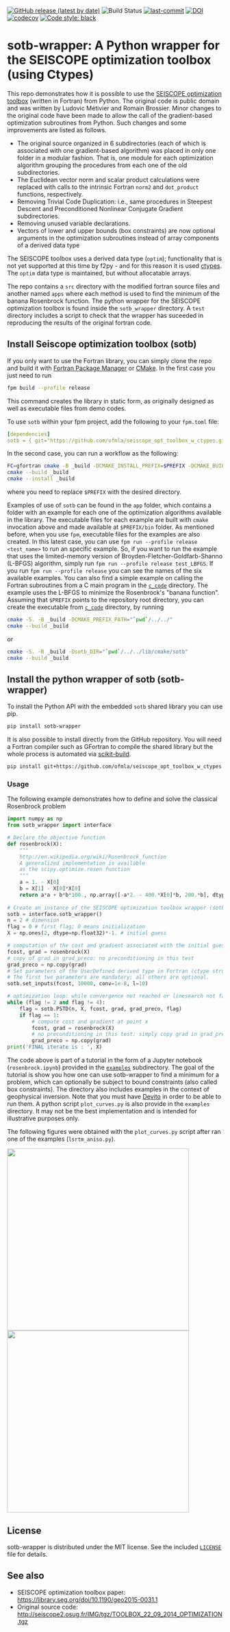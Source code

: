 [![GitHub release (latest by date)](https://img.shields.io/github/v/release/ofmla/seiscope_opt_toolbox_w_ctypes)](https://github.com/ofmla/seiscope_opt_toolbox_w_ctypes/releases/tag/v1.0.1)
![Build Status](https://github.com/ofmla/seiscope_opt_toolbox_w_ctypes/actions/workflows/python.yml/badge.svg)
[![last-commit](https://img.shields.io/github/last-commit/ofmla/seiscope_opt_toolbox_w_ctypes)](https://github.com/ofmla/seiscope_opt_toolbox_w_ctypes/commits/main)
[![DOI](https://zenodo.org/badge/341695999.svg)](https://zenodo.org/badge/latestdoi/341695999)
[![codecov](https://codecov.io/gh/ofmla/seiscope_opt_toolbox_w_ctypes/branch/main/graph/badge.svg?token=BN7NK8A9OJ)](https://codecov.io/gh/ofmla/seiscope_opt_toolbox_w_ctypes)
[![Code style: black](https://img.shields.io/badge/code%20style-black-000000.svg)](https://github.com/psf/black)


# sotb-wrapper: A Python wrapper for the SEISCOPE optimization toolbox (using Ctypes)

This repo demonstrates how it is possible to use the [SEISCOPE optimization toolbox](https://seiscope2.osug.fr/SEISCOPE-OPTIMIZATION-TOOLBOX?lang=fr) (written in Fortran) from Python. The original code is public domain and was written by Ludovic Métivier
and Romain Brossier. Minor changes to the original code have been made to allow the call of the gradient-based optimization subroutines from Python. Such changes and some improvements are listed as follows. 
 * The original source organized in 6 subdirectories (each of which is associated with one gradient-based algorithm) was placed in only one folder in a modular fashion. That is, one module for each optimization algorithm grouping the procedures from each one of the old subdirectories.
 *  The Euclidean vector norm and scalar product calculations were replaced with calls to the intrinsic Fortran ```norm2``` and ```dot_product``` functions, respectively.
 *  Removing Trivial Code Duplication: i.e., same procedures in Steepest Descent and Preconditioned Nonlinear Conjugate Gradient subdirectories.
 *  Removing unused variable declarations.
 *  Vectors of lower and upper bounds (box constraints) are now optional arguments in the optimization subroutines instead of array components of a derived data type

The SEISCOPE toolbox uses a derived data type (`optim`); functionality that is not yet supported at this time by f2py - and for this reason it is used [ctypes](https://docs.python.org/3/library/ctypes.html). The `optim` data type is maintained, but without allocatable arrays.

The repo contains a `src` directory with the modified fortran source files and another named `apps` where each method is used to find the minimum of the banana Rosenbrock function. The python wrapper for the SEISCOPE optimization toolbox is found inside the `sotb_wrapper` directory. A `test` directory includes a script to check that the wrapper has suceeded in reproducing the results of the original fortran code.

## Install Seiscope optimization toolbox (sotb)

If you only want to use the Fortran library, you can simply clone the repo and build it with [Fortran Package Manager](https://github.com/fortran-lang/fpm) or [CMake](https://cmake.org/). In the first case you just need to run 
```bash
fpm build --profile release
```
This command creates the library in static form, as originally designed as well as executable files from demo codes. 

To use `sotb` within your fpm project, add the following to your `fpm.toml` file:

```yml
[dependencies]
sotb = { git="https://github.com/ofmla/seiscope_opt_toolbox_w_ctypes.git" }
```
In the second case, you can run a workflow as the following:
```bash
FC=gfortran cmake -B _build -DCMAKE_INSTALL_PREFIX=$PREFIX -DCMAKE_BUILD_TYPE=Release
cmake --build _build
cmake --install _build
```
where you need to replace `$PREFIX` with the desired directory.

Examples of use of `sotb` can be found in the `app` folder, which contains a folder with an example for each one of the optimization algorithms available in the library. The executable files for each example are built with `cmake` invocation above and made available at `$PREFIX/bin` folder. As mentioned before, when you use `fpm`, executable files for the examples are also created. In this latest case, you can use `fpm run --profile release <test_name>` to run an specific example. So, if you want to run the example that uses the limited-memory version of Broyden-Fletcher-Goldfarb-Shanno (L-BFGS) algorithm, simply run `fpm run --profile release test_LBFGS`. If you run `fpm run --profile release` you can see the names of the six available examples. You can also find a simple example on calling the Fortran subroutines from a C main program in the [`c_code`](https://github.com/ofmla/seiscope_opt_toolbox_w_ctypes/tree/main/examples/c_code) directory. The example uses the L-BFGS to minimize the Rosenbrock's "banana function". Assuming that `$PREFIX` points to the repository root directory, you can create the executable from [`c_code`](https://github.com/ofmla/seiscope_opt_toolbox_w_ctypes/tree/main/examples/c_code) directory, by running 
```bash
cmake -S. -B _build -DCMAKE_PREFIX_PATH="`pwd`/../../"
cmake --build _build
```
or
```bash
cmake -S. -B _build -Dsotb_DIR="`pwd`/../../lib/cmake/sotb"
cmake --build _build
```
## Install the python wrapper of sotb (sotb-wrapper)

To install the Python API with the embedded `sotb` shared library you can use pip.
```bash
pip install sotb-wrapper
```
It is also possible to install directly from the GitHub repository. You will need a Fortran compiler such as GFortran to compile the shared library but the whole process is automated via [scikit-build](https://github.com/scikit-build/scikit-build).
```bash
pip install git+https://github.com/ofmla/seiscope_opt_toolbox_w_ctypes
```
### Usage

The following example demonstrates how to define and solve the classical Rosenbrock problem
```python
import numpy as np
from sotb_wrapper import interface

# Declare the objective function
def rosenbrock(X):
    """
    http://en.wikipedia.org/wiki/Rosenbrock_function
    A generalized implementation is available
    as the scipy.optimize.rosen function
    """
    a = 1. - X[0]
    b = X[1] - X[0]*X[0]
    return a*a + b*b*100., np.array([-a*2. - 400.*X[0]*b, 200.*b], dtype=np.float32)
    
# Create an instance of the SEISCOPE optimization toolbox wrapper (sotb_wrapper) Class. 
sotb = interface.sotb_wrapper()
n = 2 # dimension
flag = 0 # first flag; 0 means initialization
X = np.ones(2, dtype=np.float32)*-1. # initial guess

# computation of the cost and gradient associated with the initial guess
fcost, grad = rosenbrock(X)
# copy of grad in grad_preco: no preconditioning in this test
grad_preco = np.copy(grad)
# Set parameters of the UserDefined derived type in Fortran (ctype structure).
# The first two parameters are mandatory; all others are optional. 
sotb.set_inputs(fcost, 10000, conv=1e-8, l=10)

# optimization loop: while convergence not reached or linesearch not failed, iterate
while (flag != 2 and flag != 4):
    flag = sotb.PSTD(n, X, fcost, grad, grad_preco, flag)
    if flag == 1:
        # compute cost and gradient at point x
        fcost, grad = rosenbrock(X)
        # no preconditioning in this test: simply copy grad in grad_preco
        grad_preco = np.copy(grad)
print('FINAL iterate is : ', X)
```

The code above is part of a tutorial in the form of a Jupyter notebook (`rosenbrock.ipynb`) provided in the [`examples`](https://github.com/ofmla/seiscope_opt_toolbox_w_ctypes/tree/main/examples) subdirectory. The goal of the tutorial is show you how one can use sotb-wrapper to find a minimum for a problem, which can optionally be subject to bound constraints (also called box constraints). The directory also includes examples in the context of geophysical inversion. Note that you must have [Devito](https://www.devitoproject.org/) in order to be able to run them. A python script `plot_curves.py` is also provide in the `examples` directory. It may not be the best implementation and is intended for illustrative purposes only. 

The following figures were obtained with the `plot_curves.py` script after ran one of the examples (`lsrtm_aniso.py`).

<img src="./sotb_wrapper/examples/computationalcost_curves.svg" width="425"/> <img src="./sotb_wrapper/examples/convergence_curves.svg" width="425"/> 

License
-----

sotb-wrapper is distributed under the MIT license. See the included [`LICENSE`](https://github.com/ofmla/seiscope_opt_toolbox_w_ctypes/blob/main/LICENSE.md) file for details.

See also
------
 * SEISCOPE optimization toolbox paper: https://library.seg.org/doi/10.1190/geo2015-0031.1
 * Original source code: http://seiscope2.osug.fr/IMG/tgz/TOOLBOX_22_09_2014_OPTIMIZATION.tgz
